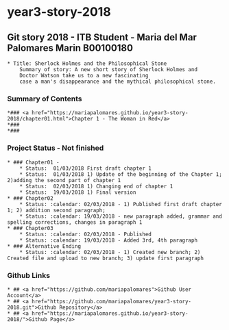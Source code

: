 # year3-story-2018

## Git story 2018 - ITB Student - Maria del Mar Palomares Marin B00100180
	* Title: Sherlock Holmes and the Philosophical Stone
		Summary of story: A new short story of Sherlock Holmes and 
		Doctor Watson take us to a new fascinating 
		case a man's disappearance and the mythical philosophical stone.

### Summary of Contents
	*### <a href="https://mariapalomares.github.io/year3-story-2018/chapter01.html">Chapter 1 - The Woman in Red</a>
	*###
	*###

### Project Status - Not finished
	* ### Chapter01 - 
		* Status:  01/03/2018 First draft chapter 1
		* Status:  01/03/2018 1) Update of the beginning of the Chapter 1; 2)adding the second part of chapter 1
		* Status:  02/03/2018 1) Changing end of chapter 1
		* Status:  19/03/2018 1) Final version
	* ### Chapter02
		* Status: :calendar: 02/03/2018 - 1) Published first draft chapter 1; 2) addition second paragraph; 
		* Status: :calendar: 19/03/2018 - new paragraph added, grammar and spelling corrections, changes in paragraph 1
	* ### Chapter03
		* Status: :calendar: 02/03/2018 - Published 
		* Status: :calendar: 19/03/2018 - Added 3rd, 4th paragraph 
	* ### Alternative Ending
		* Status: :calendar: 02/03/2018 - 1) Created new branch; 2) Created file and upload to new branch; 3) update first paragraph
		
### Github Links
	* ## <a href="https://github.com/mariapalomares">Github User Account</a>
	* ## <a href="https://github.com/mariapalomares/year3-story-2018.git">Github Repository</a>	
	* ## <a href="https://mariapalomares.github.io/year3-story-2018/">Github Page</a>
		
